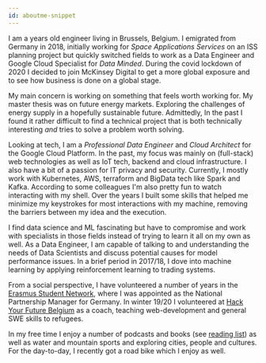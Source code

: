 ```yaml
---
id: aboutme-snippet
---
```

I am a <span id="age"></span> years old engineer living in Brussels, Belgium. I
emigrated from Germany in 2018, initially working for *Space Applications Services* on
an ISS planning project but quickly switched fields to work as a Data Engineer and
Google Cloud Specialist for *Data Minded*. During the covid lockdown of 2020 I decided
to join McKinsey Digital to get a more global exposure and to see how business is done
on a global stage.

<!--
Before, I worked 6 years in software engineering in Germany and Australia. So far, I have lived
in 5 countries across three continents. That used to be something special but now I meet
people every day who can only smile at that.
-->

My main concern is working on something that feels worth working for. My master thesis
was on future energy markets. Exploring the challenges of energy supply in a
hopefully sustainable future. Admittedly, In the past I found it rather difficult to find a
technical project that is both technically interesting _and_ tries to solve a problem
worth solving.

Looking at tech, I am a _Professional Data Engineer_ and _Cloud Architect_ for the
Google Cloud Platform.  In the past, my focus was mainly on (full-stack) web
technologies as well as IoT tech, backend and cloud infrastructure. I also have a bit of
a passion for IT privacy and security.  Currently, I mostly work with Kubernetes, AWS,
terraform and BigData tech like Spark and Kafka. According to some colleagues I'm also
pretty fun to watch interacting with my shell. Over the years I built some skills that
helped me minimize my keystrokes for most interactions with my machine, removing the
barriers between my idea and the execution.

I find data science and ML fascinating but have to compromise and work with specialists
in those fields instead of trying to learn it all on my own as well. As a Data Engineer,
I am capable of talking to and understanding the needs of Data Scientists and discuss
potential causes for model performance issues.  In a brief period in 2017/18, I dove
into machine learning by applying reinforcement learning to trading systems. 

From a social perspective, I have volunteered a number of years in the [Erasmus Student
Network](https://esn.org/about), where I was appointed as the National Partnership
Manager for Germany. In winter 19/20 I volunteered at [Hack Your Future
Belgium](https://hackyourfuture.be/) as a coach, teaching web-development and general
SWE skills to refugees. 

In my free time I enjoy a number of podcasts and books (see [reading
list](http://pascalbrokmeier.de/reading/)) as well as water and mountain sports and
exploring cities, people and cultures. For the day-to-day, I recently got a road bike
which I enjoy as well.
